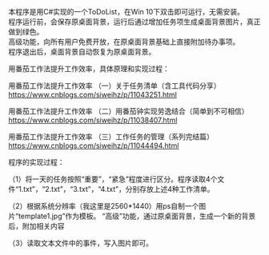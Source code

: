 本程序是用C#实现的一个ToDoList，在Win 10下双击即可运行，无需安装。   
程序运行前，会保存原桌面背景，运行后通过增加任务项生成桌面背景图片，真正做到绿色。  
高级功能，向所有用户免费开放，在原桌面背景基础上直接附加待办事项。   
程序退出后，桌面背景自动恢复为原桌面背景。


用番茄工作法提升工作效率，具体原理和实现过程：

用番茄工作法提升工作效率 （一）关于任务清单（含工具代码分享）  
https://www.cnblogs.com/siweihz/p/11043251.html


用番茄工作法提升工作效率 （二）用番茄钟实现劳逸结合（简单到不可相信）  
https://www.cnblogs.com/siweihz/p/11038407.html


用番茄工作法提升工作效率 （三）工作任务的管理（系列完结篇）   
https://www.cnblogs.com/siweihz/p/11044494.html


程序的实现过程：

（1）将一天的任务按照“重要”，“紧急”程度进行区分。程序读取4个文件“1.txt”，“2.txt”，“3.txt”，“4.txt”，分别存放上述4种工作清单。

（2）根据系统分辨率（我这里是2560*1440）用ps自制一个图片“template1.jpg”作为模板。
     “高级”功能，通过原桌面背景，生成一个新的背景后，附加相关内容

（3）读取文本文件中的事件，写入图片即可。

